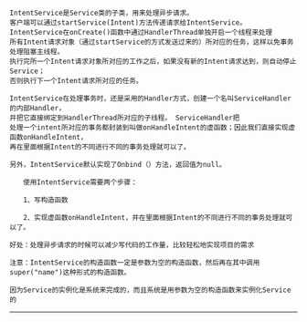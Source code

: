 
	IntentService是Service类的子类，用来处理异步请求。
	客户端可以通过startService(Intent)方法传递请求给IntentService。
	IntentService在onCreate()函数中通过HandlerThread单独开启一个线程来处理
	所有Intent请求对象（通过startService的方式发送过来的）所对应的任务，这样以免事务处理阻塞主线程。
	执行完所一个Intent请求对象所对应的工作之后，如果没有新的Intent请求达到，则自动停止Service；
	否则执行下一个Intent请求所对应的任务。
	
	IntentService在处理事务时，还是采用的Handler方式，创建一个名叫ServiceHandler的内部Handler，
	并把它直接绑定到HandlerThread所对应的子线程。 ServiceHandler把
	处理一个intent所对应的事务都封装到叫做onHandleIntent的虚函数；因此我们直接实现虚函数onHandleIntent，
	再在里面根据Intent的不同进行不同的事务处理就可以了。
	
	另外，IntentService默认实现了Onbind（）方法，返回值为null。
	
	　　使用IntentService需要两个步骤：
	
	　　1、写构造函数
	
	　　2、实现虚函数onHandleIntent，并在里面根据Intent的不同进行不同的事务处理就可以了。
	
	好处：处理异步请求的时候可以减少写代码的工作量，比较轻松地实现项目的需求
	
	注意：IntentService的构造函数一定是参数为空的构造函数，然后再在其中调用super("name")这种形式的构造函数。
	
	因为Service的实例化是系统来完成的，而且系统是用参数为空的构造函数来实例化Service的


----------
